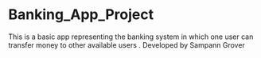 # Banking_App_Project
This is a basic app representing the banking system in which one user can transfer money to other available users .
Developed by Sampann Grover
